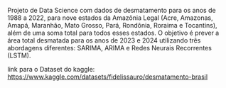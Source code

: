 Projeto de Data Science com dados de desmatamento para os anos de 1988 a 2022, para nove estados da Amazônia Legal (Acre, Amazonas, Amapá, Maranhão, Mato Grosso, Pará, Rondônia, Roraima e Tocantins), além de uma soma total para todos esses estados. O objetivo é prever a área total desmatada para os anos de 2023 e 2024 utilizando três abordagens diferentes: SARIMA, ARIMA e Redes Neurais Recorrentes (LSTM).

link para o Dataset do kaggle: https://www.kaggle.com/datasets/fidelissauro/desmatamento-brasil
